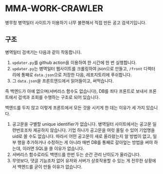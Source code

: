 # MMA-WORK-CRAWLER

병무청 병역일터 사이트가 이용하기 너무 불편해서 직접 만든 공고 검색기입니다.

## 구조

병역일터 검색기는 다음과 같이 작동합니다.

1. `updater.py`를 github action을 이용하여 한 시간에 한 번 실행합니다.
1. `updater.py`는 병역일터 웹사이트를 크롤링하여 json으로 만들고, `/front` 디렉터리에 통째로 `data.json`으로 저장한 다음, 레포지토리에 푸쉬합니다.
1. 그 `data.json`을 프론트엔드에서 읽어들이고, 써먹습니다.

즉 백엔드가 아예 없으며(서버리스 함수도 없습니다), DB를 죄다 프론트로 보내서 프론트에서 검색과 조회를 수행하는 구조로 되어 있습니다.

백엔드를 두지 않고 이렇게 프론트에서 모든 것을 시키게 한 데는 이유가 세 가지 있습니다.

1. 공고문을 구별할 unique identifier가 없습니다. 병역일터 사이트에서는 공고문 일련번호조차 제공하지 않습니다. 기업 하나가 공고문을 여럿 올릴 수 있어 기업명을 uid로 쓸 수도 없습니다. 따라서 어떤 공고문이 새로 올라왔는지 알 방법이 없고, 일부 행을 추가하거나 수정하는 게 아니라 매번 DB를 통째로 갈아엎는 방법을 써야 하는데, 이러면 SQL을 쓸 이유가 없습니다.
1. 서버리스 함수로라도 백엔드를 한번 두는 순간 관리 난이도가 올라갑니다.
1. 무엇보다, 댓글 기능조차 없어 유저와 서버가 상호작용할 수 있는 게 전무한 상황에서 백엔드를 굳이 만들 이유가 없습니다.
